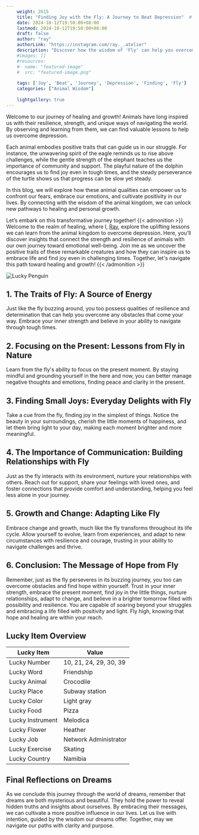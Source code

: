 ```yaml
---
    weight: 2615
    title: "Finding Joy with the Fly: A Journey to Beat Depression"  # Assuming 'title' column exists
    date: 2024-10-12T19:50:00+08:00
    lastmod: 2024-10-12T19:50:00+08:00
    draft: false
    author: "ray"
    authorLink: "https://instagram.com/ray._.atelier"
    description: "Discover how the wisdom of 'Fly' can help you overcome depression and find joy in your life journey."
    #images: []
    #resources:
    #- name: "featured-image"
    #  src: "featured-image.png"
    
    tags: ['Joy', 'Beat', 'Journey', 'Depression', 'Finding', 'Fly']
    categories: ["Animal Wisdom"]
    
    lightgallery: true
---
```

    
Welcome to our journey of healing and growth! Animals have long inspired us with their resilience, strength, and unique ways of navigating the world. By observing and learning from them, we can find valuable lessons to help us overcome depression.

Each animal embodies positive traits that can guide us in our struggle. For instance, the unwavering spirit of the eagle reminds us to rise above challenges, while the gentle strength of the elephant teaches us the importance of community and support. The playful nature of the dolphin encourages us to find joy even in tough times, and the steady perseverance of the turtle shows us that progress can be slow yet steady.

In this blog, we will explore how these animal qualities can empower us to confront our fears, embrace our emotions, and cultivate positivity in our lives. By connecting with the wisdom of the animal kingdom, we can unlock new pathways to healing and personal growth.

Let’s embark on this transformative journey together!
{{< admonition >}}
Welcome to the realm of healing, where I, [Ray](https://instagram.com/ray._.atelier), explore the uplifting lessons we can learn from the animal kingdom to overcome depression. Here, you’ll discover insights that connect the strength and resilience of animals with our own journey toward emotional well-being. Join me as we uncover the positive traits of these remarkable creatures and how they can inspire us to embrace life and find joy even in challenging times. Together, let's navigate this path toward healing and growth!
{{< /admonition >}}

![Lucky Penguin](https://cdn.pixabay.com/photo/2024/09/07/02/34/penguins-9028827_1280.jpg "Lucky Penguin")

## 1. The Traits of Fly: A Source of Energy
Just like the fly buzzing around, you too possess qualities of resilience and determination that can help you overcome any obstacles that come your way. Embrace your inner strength and believe in your ability to navigate through tough times.

## 2. Focusing on the Present: Lessons from Fly in Nature
Learn from the fly's ability to focus on the present moment. By staying mindful and grounding yourself in the here and now, you can better manage negative thoughts and emotions, finding peace and clarity in the present.

## 3. Finding Small Joys: Everyday Delights with Fly
Take a cue from the fly, finding joy in the simplest of things. Notice the beauty in your surroundings, cherish the little moments of happiness, and let them bring light to your day, making each moment brighter and more meaningful.

## 4. The Importance of Communication: Building Relationships with Fly
Just as the fly interacts with its environment, nurture your relationships with others. Reach out for support, share your feelings with loved ones, and foster connections that provide comfort and understanding, helping you feel less alone in your journey.

## 5. Growth and Change: Adapting Like Fly
Embrace change and growth, much like the fly transforms throughout its life cycle. Allow yourself to evolve, learn from experiences, and adapt to new circumstances with resilience and courage, trusting in your ability to navigate challenges and thrive.

## 6. Conclusion: The Message of Hope from Fly
Remember, just as the fly perseveres in its buzzing journey, you too can overcome obstacles and find hope within yourself. Trust in your inner strength, embrace the present moment, find joy in the little things, nurture relationships, adapt to change, and believe in a brighter tomorrow filled with possibility and resilience. You are capable of soaring beyond your struggles and embracing a life filled with positivity and light. Fly high, knowing that hope and healing are within your reach.


## Lucky Item Overview
| Lucky Item          | Value              |
|---------------|--------------------|
| Lucky Number        | 10, 21, 24, 29, 30, 39  |
| Lucky Word          | Friendship |
| Lucky Animal        | Crocodile |
| Lucky Place         | Subway station     |
| Lucky Color         | Light gray     |
| Lucky Food          | Pizza      |
| Lucky Instrument    | Melodica |
| Lucky Flower        | Heather    |
| Lucky Job           | Network Administrator       |
| Lucky Exercise      | Skating  |
| Lucky Country       | Namibia    |


##  Final Reflections on Dreams

As we conclude this journey through the world of dreams, remember that dreams are both mysterious and beautiful. They hold the power to reveal hidden truths and insights about ourselves. By embracing their messages, we can cultivate a more positive influence in our lives. Let us live with intention, guided by the wisdom our dreams offer. Together, may we navigate our paths with clarity and purpose.
